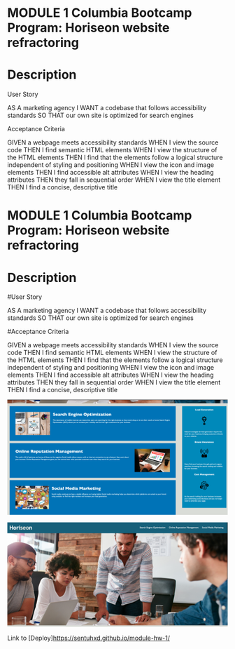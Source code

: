 
# MODULE 1 Columbia Bootcamp Program: Horiseon website refractoring 

# Description

User Story

AS A marketing agency
I WANT a codebase that follows accessibility standards
SO THAT our own site is optimized for search engines


Acceptance Criteria

GIVEN a webpage meets accessibility standards
WHEN I view the source code
THEN I find semantic HTML elements
WHEN I view the structure of the HTML elements
THEN I find that the elements follow a logical structure independent of styling and positioning
WHEN I view the icon and image elements
THEN I find accessible alt attributes
WHEN I view the heading attributes
THEN they fall in sequential order
WHEN I view the title element
THEN I find a concise, descriptive title





# MODULE 1 Columbia Bootcamp Program: Horiseon website refractoring 

# Description

#User Story

AS A marketing agency
I WANT a codebase that follows accessibility standards
SO THAT our own site is optimized for search engines


#Acceptance Criteria

GIVEN a webpage meets accessibility standards
WHEN I view the source code
THEN I find semantic HTML elements
WHEN I view the structure of the HTML elements
THEN I find that the elements follow a logical structure independent of styling and positioning
WHEN I view the icon and image elements
THEN I find accessible alt attributes
WHEN I view the heading attributes
THEN they fall in sequential order
WHEN I view the title element
THEN I find a concise, descriptive title




![Alt text](<Develop/assets/images/Screenshot 2023-08-17 at 9.18.57 PM.png>)


![Alt text](<Develop/assets/images/Screenshot 2023-08-17 at 9.18.27 PM.png>)



Link to [Deploy]https://sentuhxd.github.io/module-hw-1/